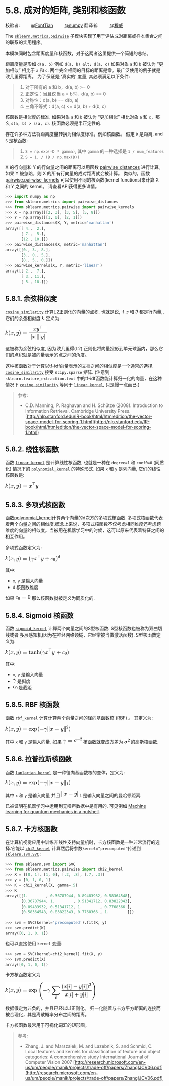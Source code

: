 # 5.8\. 成对的矩阵, 类别和核函数

校验者:
        [@FontTian](https://github.com/FontTian)
        [@numpy](https://github.com/apachecn/scikit-learn-doc-zh)
翻译者:
        [@程威](https://github.com/apachecn/scikit-learn-doc-zh)

The [`sklearn.metrics.pairwise`](classes.html#module-sklearn.metrics.pairwise "sklearn.metrics.pairwise") 子模块实现了用于评估成对距离或样本集合之间的联系的实用程序。

本模块同时包含距离度量和核函数，对于这两者这里提供一个简短的总结。

距离度量是形如 `d(a, b)` 例如 `d(a, b) &lt; d(a, c)` 如果对象 `a` 和 `b` 被认为 “更加相似” 相比于 `a` 和 `c`. 两个完全相同的目标的距离是零。最广泛使用的例子就是欧几里得距离。 为了保证是 ‘真实的’ 度量, 其必须满足以下条件:

> 1.  对于所有的 a 和 b，d(a, b) &gt;= 0
> 2.  正定性：当且仅当 a = b时，d(a, b) == 0
> 3.  对称性：d(a, b) == d(b, a)
> 4.  三角不等式：d(a, c) &lt;= d(a, b) + d(b, c)

核函数是相似度的标准. 如果对象 `a` 和 `b` 被认为 “更加相似” 相比对象 `a` 和 `c`，那么 `s(a, b) > s(a, c)`. 核函数必须是半正定性的.

存在许多种方法将距离度量转换为相似度标准，例如核函数。 假定 `D` 是距离, and `S` 是核函数:

> 1.  `S = np.exp(-D * gamma)`, 其中 `gamma` 的一种选择是 `1 / num_features`
> 2.  `S = 1. / (D / np.max(D))`

X 的行向量和 Y 的行向量之间的距离可以用函数 [pairwise_distances](https://scikit-learn.org/stable/modules/generated/sklearn.metrics.pairwise_distances.html#sklearn.metrics.pairwise_distances) 进行计算。 如果 Y 被忽略，则 X 的所有行向量的成对距离就会被计算。 类似的，函数 [pairwise.pairwise_kernels](https://scikit-learn.org/stable/modules/generated/sklearn.metrics.pairwise.pairwise_kernels.html#sklearn.metrics.pairwise.pairwise_kernels) 可以使用不同的核函数(kernel functions)来计算 X 和 Y 之间的 kernel。 请查看API获得更多详情。
```py
>>> import numpy as np
>>> from sklearn.metrics import pairwise_distances
>>> from sklearn.metrics.pairwise import pairwise_kernels
>>> X = np.array([[2, 3], [3, 5], [5, 8]])
>>> Y = np.array([[1, 0], [2, 1]])
>>> pairwise_distances(X, Y, metric='manhattan')
array([[ 4.,  2.],
       [ 7.,  5.],
       [12., 10.]])
>>> pairwise_distances(X, metric='manhattan')
array([[0., 3., 8.],
       [3., 0., 5.],
       [8., 5., 0.]])
>>> pairwise_kernels(X, Y, metric='linear')
array([[ 2.,  7.],
       [ 3., 11.],
       [ 5., 18.]])
```

## 5.8.1\. 余弦相似度

[`cosine_similarity`](https://scikit-learn.org/stable/modules/generated/sklearn.metrics.pairwise.cosine_similarity.html#sklearn.metrics.pairwise.cosine_similarity "sklearn.metrics.pairwise.cosine_similarity") 计算L2正则化的向量的点积. 也就是说, if ![x](img/5c82dbae35dc43d2f556f9f284d9d184.jpg) 和 ![y](img/0775c03fc710a24df297dedcec515aaf.jpg) 都是行向量,, 它们的余弦相似度 ![k](img/f93871977da52a6d11045d57c3e18728.jpg) 定义为:

![k(x, y) = \frac{x y^\top}{\|x\| \|y\|}](img/e5b3516a2cd7fbf2916643478e0bed70.jpg)

这被称为余弦相似度, 因为欧几里得(L2) 正则化将向量投影到单元球面内，那么它们的点积就是被向量表示的点之间的角度。

这种核函数对于计算以tf-idf向量表示的文档之间的相似度是一个通常的选择. [`cosine_similarity`](https://scikit-learn.org/stable/modules/generated/sklearn.metrics.pairwise.cosine_similarity.html#sklearn.metrics.pairwise.cosine_similarity "sklearn.metrics.pairwise.cosine_similarity") 接受 `scipy.sparse` 矩阵. (注意到 `sklearn.feature_extraction.text` 中的tf-idf函数能计算归一化的向量，在这种情况下 [`cosine_similarity`](https://scikit-learn.org/stable/modules/generated/sklearn.metrics.pairwise.cosine_similarity.html#sklearn.metrics.pairwise.cosine_similarity "sklearn.metrics.pairwise.cosine_similarity") 等同于 [`linear_kernel`](https://scikit-learn.org/stable/modules/generated/sklearn.metrics.pairwise.linear_kernel.html#sklearn.metrics.pairwise.linear_kernel "sklearn.metrics.pairwise.linear_kernel"), 只是慢一点而已.)

>参考:
>*   C.D. Manning, P. Raghavan and H. Schütze (2008). Introduction to Information Retrieval. Cambridge University Press. [http://nlp.stanford.edu/IR-book/html/htmledition/the-vector-space-model-for-scoring-1.html](http://nlp.stanford.edu/IR-book/html/htmledition/the-vector-space-model-for-scoring-1.html)

## 5.8.2\. 线性核函数

函数 [`linear_kernel`](https://scikit-learn.org/stable/modules/generated/sklearn.metrics.pairwise.linear_kernel.html#sklearn.metrics.pairwise.linear_kernel "sklearn.metrics.pairwise.linear_kernel") 是计算线性核函数, 也就是一种在 `degree=1` 和 `coef0=0` (同质化) 情况下的 [`polynomial_kernel`](https://scikit-learn.org/stable/modules/generated/sklearn.metrics.pairwise.polynomial_kernel.html#sklearn.metrics.pairwise.polynomial_kernel "sklearn.metrics.pairwise.polynomial_kernel") 的特殊形式. 如果 `x` 和 `y` 是列向量, 它们的线性核函数是:

![k(x, y) = x^\top y](img/adc60d285d73d89dac7cb76f51617e64.jpg)

## 5.8.3\. 多项式核函数

函数[polynomial_kernel](https://scikit-learn.org/stable/modules/generated/sklearn.metrics.pairwise.polynomial_kernel.html#sklearn.metrics.pairwise.polynomial_kernel)计算两个向量的d次方的多项式核函数. 多项式核函数代表着两个向量之间的相似度.概念上来说，多项式核函数不仅考虑相同维度还考虑跨维度的向量的相似度。当被用在机器学习中的时候，这可以原来代表着特征之间的 相互作用。

多项式函数定义为:

![k(x, y) = (\gamma x^\top y +c_0)^d](img/5b87e1a1b34a0ac402ef602b152ee2f9.jpg)

其中:
*   `x`, `y` 是输入向量
*   `d` 核函数维度

如果 ![c_0 = 0](img/c95237387255f824359f6c772cbb1df0.jpg) 那么核函数就被定义为同质化的.

## 5.8.4\. Sigmoid 核函数

函数 [`sigmoid_kernel`](https://scikit-learn.org/stable/modules/generated/sklearn.metrics.pairwise.sigmoid_kernel.html#sklearn.metrics.pairwise.sigmoid_kernel "sklearn.metrics.pairwise.sigmoid_kernel") 计算两个向量之间的S型核函数. S型核函数也被称为双曲切线或者 多层感知机(因为在神经网络领域，它经常被当做激活函数). S型核函数定义为:

![k(x, y) = \tanh( \gamma x^\top y + c_0)](img/11265c80ea298a58e0a1010736d28b38.jpg)

其中:
*   `x`, `y` 是输入向量
*   ![\gamma](img/6552bde3d3999c1a9728016416932af7.jpg) 是斜度
*   ![c_0](img/64ccaf1b6c08784a30158f809c081987.jpg) 是截距

## 5.8.5\. RBF 核函数

函数 [`rbf_kernel`](https://scikit-learn.org/stable/modules/generated/sklearn.metrics.pairwise.rbf_kernel.html#sklearn.metrics.pairwise.rbf_kernel "sklearn.metrics.pairwise.rbf_kernel") 计算计算两个向量之间的径向基函数核 (RBF) 。 其定义为:

![k(x, y) = \exp( -\gamma \| x-y \|^2)](img/a35122280170c396ab3c9d8fa3b62446.jpg)

其中 `x` 和 `y` 是输入向量. 如果 ![\gamma = \sigma^{-2}](img/11336a74b43f75a360b60ce81f9cbdc0.jpg) 核函数就变成方差为 ![\sigma^2](img/d69db8c22e9315a6fb454b276d5ce534.jpg) 的高斯核函数.

## 5.8.6\. 拉普拉斯核函数

函数 [`laplacian_kernel`](https://scikit-learn.org/stable/modules/generated/sklearn.metrics.pairwise.laplacian_kernel.html#sklearn.metrics.pairwise.laplacian_kernel "sklearn.metrics.pairwise.laplacian_kernel") 是一种径向基函数核的变体，定义为:

![k(x, y) = \exp( -\gamma \| x-y \|_1)](img/99dfcad081b3f6e1f4648a9f7d24f103.jpg)

其中 `x` 和 `y` 是输入向量 并且 ![\|x-y\|_1](img/b3ea6ae2442e72f261f037571e580979.jpg) 是输入向量之间的曼哈顿距离.

已被证明在机器学习中运用到无噪声数据中是有用的. 可见例如 [Machine learning for quantum mechanics in a nutshell](http://onlinelibrary.wiley.com/doi/10.1002/qua.24954/abstract/).

## 5.8.7\. 卡方核函数

在计算机视觉应用中训练非线性支持向量机时，卡方核函数是一种非常流行的选择.它能以 [`chi2_kernel`](https://scikit-learn.org/stable/modules/generated/sklearn.metrics.pairwise.chi2_kernel.html#sklearn.metrics.pairwise.chi2_kernel "sklearn.metrics.pairwise.chi2_kernel") 计算然后将参数`kernel=”precomputed”`传递到
[`sklearn.svm.SVC`](https://scikit-learn.org/stable/modules/generated/sklearn.svm.SVC.html#sklearn.svm.SVC "sklearn.svm.SVC") :

```py
>>> from sklearn.svm import SVC
>>> from sklearn.metrics.pairwise import chi2_kernel
>>> X = [[0, 1], [1, 0], [.2, .8], [.7, .3]]
>>> y = [0, 1, 0, 1]
>>> K = chi2_kernel(X, gamma=.5)
>>> K                        
array([[1.        , 0.36787944, 0.89483932, 0.58364548],
       [0.36787944, 1.        , 0.51341712, 0.83822343],
       [0.89483932, 0.51341712, 1.        , 0.7768366 ],
       [0.58364548, 0.83822343, 0.7768366 , 1.        ]])

>>> svm = SVC(kernel='precomputed').fit(K, y)
>>> svm.predict(K)
array([0, 1, 0, 1])

```

也可以直接使用 `kernel` 变量:

```py
>>> svm = SVC(kernel=chi2_kernel).fit(X, y)
>>> svm.predict(X)
array([0, 1, 0, 1])

```

卡方核函数定义为

![k(x, y) = \exp \left (-\gamma \sum_i \frac{(x[i] - y[i]) ^ 2}{x[i] + y[i]} \right )](img/33b1cdc0654561cadac36a1232552b99.jpg)

数据假定为非负的，并且已经以L1正则化。 归一化随着与卡方平方距离的连接而被合理化，其是离散概率分布之间的距离。

卡方核函数最常用于可视化词汇的矩形图。

>参考:
>*   Zhang, J. and Marszalek, M. and Lazebnik, S. and Schmid, C. Local features and kernels for classification of texture and object categories: A comprehensive study International Journal of Computer Vision 2007 [http://research.microsoft.com/en-us/um/people/manik/projects/trade-off/papers/ZhangIJCV06.pdf](http://research.microsoft.com/en-us/um/people/manik/projects/trade-off/papers/ZhangIJCV06.pdf)
